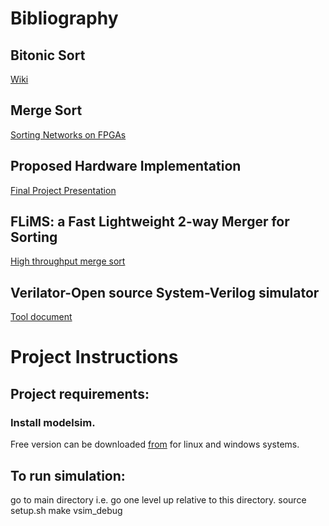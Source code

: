 # Bibliography

## Bitonic Sort

[Wiki](https://en.wikipedia.org/wiki/Bitonic_sorter)

## Merge Sort
[Sorting Networks on FPGAs](http://dbis.cs.tu-dortmund.de/cms/en/publications/2012/sorting-networks/sorting-networks.pdf)

## Proposed Hardware Implementation
[Final Project Presentation](https://github.com/gaurav311086/CPE593-HAMS/blob/23ca78420031f9301bb1f6ba5d25d0e6d03cc85a/final_project/doc/Hardware_accelerated_sorting.pdf)

## FLiMS: a Fast Lightweight 2-way Merger for Sorting
[High throughput merge sort](https://arxiv.org/pdf/2112.05607.pdf)

## Verilator-Open source System-Verilog simulator
[Tool document](https://github.com/gaurav311086/CPE593-HAMS/blob/3b483f4bd13a7e4366937b20d93a53489652908b/final_project/doc/tools/verilator_doc.pdf)

# Project Instructions 
## Project requirements: 
### Install modelsim. 
Free version can be downloaded [from](https://www.intel.com/content/www/us/en/software-kit/750536/modelsim-intel-fpgas-pro-edition-software-version-20-3.html) for linux and windows systems.

## To run simulation:
go to main directory i.e. go one level up relative to this directory.
source setup.sh
make vsim_debug
